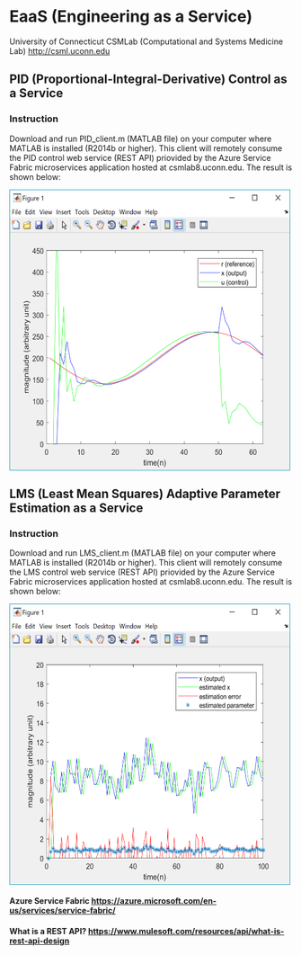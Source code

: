 # EaaS (Engineering as a Service)
University of Connecticut CSMLab (Computational and Systems Medicine Lab) http://csml.uconn.edu
## PID (Proportional-Integral-Derivative) Control as a Service
### Instruction
Download and run PID_client.m (MATLAB file) on your computer where MATLAB is installed (R2014b or higher). This client will remotely consume the PID control web service (REST API) priovided by the Azure Service Fabric microservices application hosted at csmlab8.uconn.edu. The result is shown below:

<img align="center" width="500" height="500" src="screenshots/pid_client.png">

## LMS (Least Mean Squares) Adaptive Parameter Estimation as a Service
### Instruction
Download and run LMS_client.m (MATLAB file) on your computer where MATLAB is installed (R2014b or higher). This client will remotely consume the LMS control web service (REST API) priovided by the Azure Service Fabric microservices application hosted at csmlab8.uconn.edu. The result is shown below:

<img align="center" width="500" height="500" src="screenshots/lms_client.png">

#### Azure Service Fabric https://azure.microsoft.com/en-us/services/service-fabric/

#### What is a REST API? https://www.mulesoft.com/resources/api/what-is-rest-api-design

